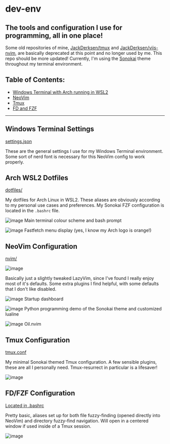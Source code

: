 # dev-env
## The tools and configuration I use for programming, all in one place!

Some old repositories of mine, [JackDerksen/tmux](https://github.com/JackDerksen/tmux) and [JackDerksen/viis-nvim](https://github.com/JackDerksen/viis-nvim), are basically deprecated at this point and no longer used by me. This repo should be more updated! Currently, I'm using the [Sonokai](https://github.com/sainnhe/sonokai) theme throughout my terminal environment. 

## Table of Contents:
- [Windows Terminal with Arch running in WSL2](#Windows-Terminal-Settings)
- [NeoVim](#NeoVim-Configuration)
- [Tmux](#Tmux-Configuration)
- [FD and FZF](#FD/FZF-Configuration)


---


## Windows Terminal Settings
[settings.json](https://github.com/JackDerksen/viis-dev-kit/blob/main/terminal/settings.json)

These are the general settings I use for my Windows Terminal environment. Some sort of nerd font is necessary for this NeoVim config to work properly.


## Arch WSL2 Dotfiles
[dotfiles/](https://github.com/JackDerksen/viis-dev-kit/tree/main/dotfiles)

My dotfiles for Arch Linux in WSL2. These aliases are obviously according to my personal use cases and preferences. My Sonokai FZF configuration is located in the `.bashrc` file.

![image](https://github.com/user-attachments/assets/164ca45e-8721-4981-a2ae-15959ef7e8c9)
Main terminal colour scheme and bash prompt

![image](https://github.com/user-attachments/assets/7aa775e7-914e-46db-b164-9525026ebce8)
Fastfetch menu display (yes, I know my Arch logo is orange!)


## NeoVim Configuration
[nvim/](https://github.com/JackDerksen/viis-dev-kit/tree/main/nvim)

![image](https://github.com/user-attachments/assets/e4bfe952-ba14-4ec8-adf7-e3e7e85ef7ad)

Basically just a slightly tweaked LazyVim, since I've found I really enjoy most of it's defaults. Some extra plugins I find helpful, with some defaults that I don't like disabled.

![image](https://github.com/user-attachments/assets/9ef39c67-dfa2-42e4-a634-7156e56210c8)
Startup dashboard

![image](https://github.com/user-attachments/assets/afd9667e-afd6-4a6e-bc8d-34627dec69f4)
Python programming demo of the Sonokai theme and customized lualine

![image](https://github.com/user-attachments/assets/7f1c8753-be00-4e9f-a404-3e2812f112ba)
Oil.nvim


## Tmux Configuration
[tmux.conf](https://github.com/JackDerksen/viis-dev-kit/tree/main/nvim)

My minimal Sonokai themed Tmux configuration. A few sensible plugins, these are all I personally need. Tmux-resurrect in particular is a lifesaver!

![image](https://github.com/user-attachments/assets/34add692-d939-4b23-80f7-edeceee81679)


## FD/FZF Configuration
[Located in .bashrc](https://github.com/JackDerksen/viis-dev-kit/blob/main/dotfiles/.bashrc)

Pretty basic, aliases set up for both file fuzzy-finding (opened directly into NeoVim) and directory fuzzy-find navigation. Will open in a centered window if used inside of a Tmux session.

![image](https://github.com/user-attachments/assets/2c74d0d0-8262-4150-8b61-34f171fbc45a)

